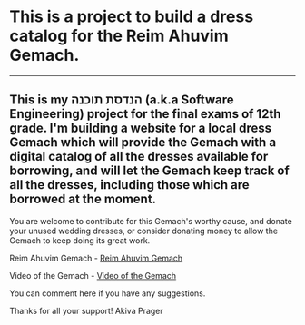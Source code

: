 ﻿# **This is a project to build a dress catalog for the Reim Ahuvim Gemach.**

---
This is my הנדסת תוכנה (a.k.a Software Engineering) project for the final exams of 12th grade.
I'm building a website for a local dress Gemach which will provide the Gemach with a digital catalog of all the dresses available for borrowing, and will let the Gemach keep track of all the dresses, including those which are borrowed at the moment.
---
You are welcome to contribute for this Gemach's worthy cause, and donate your unused wedding dresses, or consider donating money to allow the Gemach to keep doing its great work.

Reim Ahuvim Gemach - [Reim Ahuvim Gemach](https://gemachbs.com)

Video of the Gemach - [Video of the Gemach](https://www.youtube.com/watch?v=1qGIhIIqiMg)

You can comment here if you have any suggestions.

Thanks for all your support!
Akiva Prager
